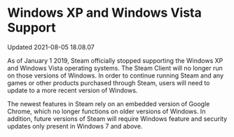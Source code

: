 # Windows XP and Windows Vista Support
Updated 2021-08-05 18.08.07

As of January 1 2019, Steam officially stopped supporting the Windows XP and Windows Vista operating systems. The Steam Client will no longer run on those versions of Windows. In order to continue running Steam and any games or other products purchased through Steam, users will need to update to a more recent version of Windows.  
  
The newest features in Steam rely on an embedded version of Google Chrome, which no longer functions on older versions of Windows. In addition, future versions of Steam will require Windows feature and security updates only present in Windows 7 and above.  
  
